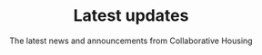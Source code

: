 ---
layout: posts
title: Latest updates
subtitle: The latest news and announcements from Collaborative Housing
scripts: ''

---